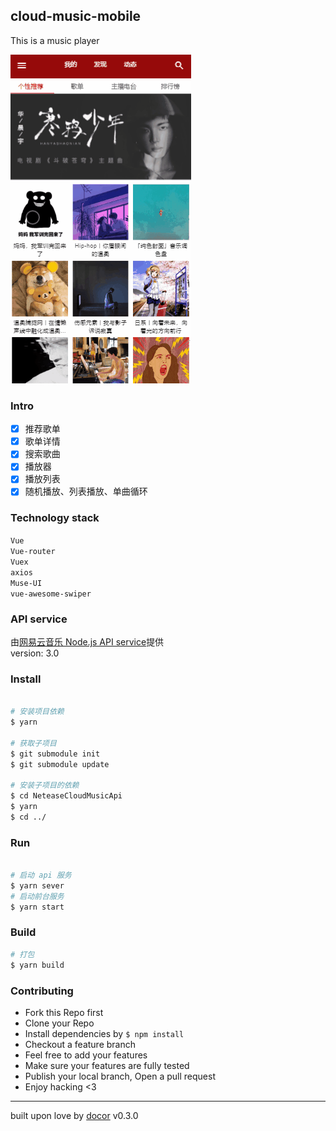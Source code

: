 ## cloud-music-mobile

This is a music player

![cloud-music-mobile](https://raw.githubusercontent.com/Yangfan2016/PicBed/master/Blog/cloud-music-mobile.gif)

### Intro

- [x] 推荐歌单  
- [x] 歌单详情  
- [x] 搜索歌曲  
- [x] 播放器  
- [x] 播放列表  
- [x] 随机播放、列表播放、单曲循环

### Technology stack

`Vue`    
`Vue-router`       
`Vuex`   
`axios`    
`Muse-UI`    
`vue-awesome-swiper`    

### API service

由[网易云音乐 Node.js API service](https://github.com/Binaryify/NeteaseCloudMusicApi)提供  
version: 3.0

### Install

```bash

# 安装项目依赖
$ yarn

# 获取子项目
$ git submodule init
$ git submodule update

# 安装子项目的依赖
$ cd NeteaseCloudMusicApi
$ yarn
$ cd ../

```

### Run

```bash

# 启动 api 服务
$ yarn sever
# 启动前台服务
$ yarn start

```

### Build

```bash
# 打包
$ yarn build

```


### Contributing
- Fork this Repo first
- Clone your Repo
- Install dependencies by `$ npm install`
- Checkout a feature branch
- Feel free to add your features
- Make sure your features are fully tested
- Publish your local branch, Open a pull request
- Enjoy hacking <3

---
built upon love by [docor](https://github.com/turingou/docor.git) v0.3.0
